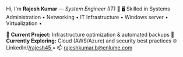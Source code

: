 Hi, I'm **Rajesh Kumar** — *System Engineer (IT)* 👋
🖥️ Skilled in Systems Administration • Networking • IT Infrastructure • Windows server • Virtualization •

🔭 **Current Project:** Infrastructure optimization & automated backups
🌱 **Currently Exploring:** Cloud (AWS/Azure) and security best practices
🌐 LinkedIn/[/rajesh45 ](https://www.linkedin.com/in/rajesh45/)• 📫 rajeshkumar.b@enlume.com

